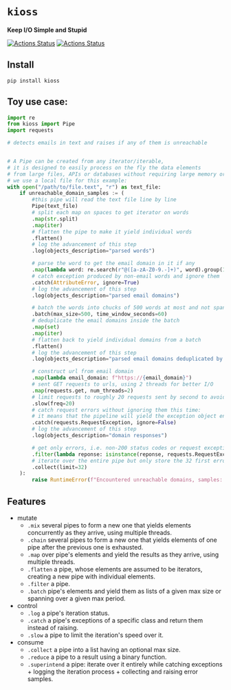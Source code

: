 # `kioss`
**Keep I/O Simple and Stupid**

[![Actions Status](https://github.com/bonnal-enzo/kioss/workflows/test/badge.svg)](https://github.com/bonnal-enzo/kioss/actions) [![Actions Status](https://github.com/bonnal-enzo/kioss/workflows/PyPI/badge.svg)](https://github.com/bonnal-enzo/kioss/actions)

## Install

`pip install kioss`

## Toy use case:

```python
import re
from kioss import Pipe
import requests

# detects emails in text and raises if any of them is unreachable


# A Pipe can be created from any iterator/iterable,
# it is designed to easily process on the fly the data elements
# from large files, APIs or databases without requiring large memory or disk.
# we use a local file for this example:
with open("/path/to/file.text", "r") as text_file:
    if unreachable_domain_samples := (
        #this pipe will read the text file line by line
        Pipe(text_file)
        # split each map on spaces to get iterator on words
        .map(str.split)
        .map(iter)
        # flatten the pipe to make it yield individual words
        .flatten()
        # log the advancement of this step
        .log(objects_description="parsed words")

        # parse the word to get the email domain in it if any
        .map(lambda word: re.search(r"@([a-zA-Z0-9.-]+)", word).group(1))
        # catch exception produced by non-email words and ignore them
        .catch(AttributeError, ignore=True)
        # log the advancement of this step
        .log(objects_description="parsed email domains")

        # batch the words into chucks of 500 words at most and not spanning over more than a 1 minute
        .batch(max_size=500, time_window_seconds=60)
        # deduplicate the email domains inside the batch
        .map(set)
        .map(iter)
        # flatten back to yield individual domains from a batch
        .flatten()
        # log the advancement of this step
        .log(objects_description="parsed email domains deduplicated by batch")

        # construct url from email domain
        .map(lambda email_domain: f"https://{email_domain}")
        # sent GET requests to urls, using 2 threads for better I/O
        .map(requests.get, num_threads=2)
        # limit requests to roughly 20 requests sent by second to avoid spam
        .slow(freq=20)
        # catch request errors without ignoring them this time:
        # it means that the pipeline will yield the exception object encountered instead of raising it
        .catch(requests.RequestException, ignore=False)
        # log the advancement of this step
        .log(objects_description="domain responses")

        # get only errors, i.e. non-200 status codes or request exceptions (yielded by upstream because ignore=False)
        .filter(lambda reponse: isinstance(reponse, requests.RequestException) or reponse.status_code != 200)
        # iterate over the entire pipe but only store the 32 first errors
        .collect(limit=32) 
    ):
        raise RuntimeError(f"Encountered unreachable domains, samples: {unreachable_domain_samples}")
```

## Features
- mutate
    - `.mix` several pipes to form a new one that yields elements concurrently as they arrive, using multiple threads.
    - `.chain` several pipes to form a new one that yields elements of one pipe after the previous one is exhausted.
    - `.map` over pipe's elements and yield the results as they arrive, using multiple threads.
    - `.flatten` a pipe, whose elements are assumed to be iterators, creating a new pipe with individual elements.
    - `.filter` a pipe.
    - `.batch` pipe's elements and yield them as lists of a given max size or spanning over a given max period.
- control
    - `.log` a pipe's iteration status.
    - `.catch` a pipe's exceptions of a specific class and return them instead of raising.
    - `.slow` a pipe to limit the iteration's speed over it.
- consume
    - `.collect` a pipe into a list having an optional max size.
    - `.reduce` a pipe to a result using a binary function.
    - `.superintend` a pipe: iterate over it entirely while catching exceptions + logging the iteration process + collecting and raising error samples.
  
